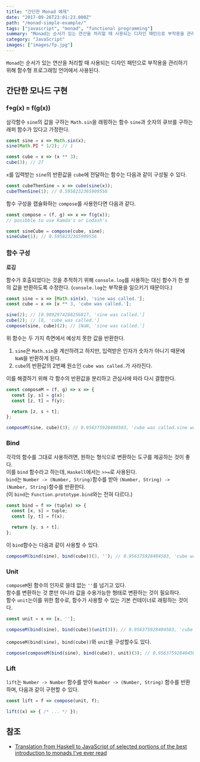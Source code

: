 ```yaml
---
title: "간단한 Monad 예제"
date: "2017-09-26T23:01:23.000Z"
path: "/monad-simple-example/"
tags: ["javascript", "monad", "functional programming"]
summary: "Monad는 순서가 있는 연산을 처리할 때 사용되는 디자인 패턴으로 부작용을 관리하기 위해 함수형 프로그래밍 언어에서 사용된다."
category: "JavaScript"
images: ["images/fp.jpg"]
---
```


`Monad`는 순서가 있는 연산을 처리할 때 사용되는 디자인 패턴으로 부작용을 관리하기 위해 함수형 프로그래밍 언어에서 사용된다.

## 간단한 모나드 구현
### f⋄g(x) = f(g(x))
삼각함수 `sine`의 값을 구하는 `Math.sin`을 래핑하는 함수 `sine`과 숫자의 큐브를 구하는 래퍼 함수가 있다고 가정한다.

```js
const sine = x => Math.sin(x);
sine(Math.PI * 1/2); // 1

const cube = x => (x ** 3);
cube(3); // 27
```

`x`를 입력받는 `sine`의 반환값을 `cube`에 전달하는 함수는 다음과 같이 구성될 수 있다.
```js
const cubeThenSine = x => cube(sine(x));
cubeThenSine(1); // 0.5958232365909556
```

함수 구성을 캡슐화하는 `compose`를 사용한다면 다음과 같다.
```js
const compose = (f, g) => x => f(g(x));
// posibble to use Ramda's or Lodash's

const sineCube = compose(cube, sine);
sineCube(1); // 0.5958232365909556
```

### 함수 구성
__로깅__

함수가 호출되었다는 것을 추적하기 위해 `console.log`를 사용하는 대신 함수가 한 쌍의 값을 반환하도록 수정한다. (`console.log`는 부작용을 일으키기 때문이다.)
```js
const sine = x => [Math.sin(x), 'sine was called.'];
const cube = x => [x ** 3, 'cube was called.'];

sine(2); // [0.9092974268256817, 'sine was called.']
cube(2); // [8, 'cube was called.']
compose(sine, cube)(2); // [NaN, 'sine was called.']
```

위 함수는 두 가지 측면에서 예상치 못한 값을 반환한다.
1. `sine`은 `Math.sin`을 계산하려고 하지만, 입력받은 인자가 숫자가 아니기 때문에 `NaN`을 반환하게 된다.
2. `cube`의 반환값의 2번째 원소인 `cube was called.`가 사라진다.

이를 해결하기 위해 각 함수의 반환값을 분리하고 관심사에 따라 다시 결합한다.
```js
const composeM = (f, g) => x => {
  const [y, s] = g(x);
  const [z, t] = f(y);

  return [z, s + t];
};

composeM(sine, cube)(3); // 0.956375928404503, 'cube was called.sine was called.'
```

### Bind
각각의 함수를 그대로 사용하려면, 원하는 형식으로 변환하는 도구를 제공하는 것이 좋다.<br />
이를 `bind` 함수라고 하는데, `Haskell`에서는 `>>=`로 사용된다.<br />
`bind`는 `Number -> (Number, String)`함수를 받아 `(Number, String) -> (Number, String)`함수를 반환한다.<br />
(이 `bind`는 `Function.prototype.bind`와는 전혀 다르다.)

```js
const bind = f => (tuple) => {
  const [x, s] = tuple;
  const [y, t] = f(x);

  return [y, s + t];
};
```

이 `bind`함수는 다음과 같이 사용할 수 있다.
```js
composeM(bind(sine), bind(cube))(3, ''); // 0.956375928404503, 'cube was called.sine was called.'
```

### Unit
`composeM`된 함수의 인자로 쓸데 없는 `''`를 넘기고 있다.<br />
함수를 변환하는 것 뿐만 아니라 값을 수용가능한 형태로 변환하는 것이 필요하다.<br />
함수 `unit`는이를 위한 함수로, 함수가 사용할 수 있는 기본 컨테이너로 래핑하는 것이다.

```js
const unit = x => [x, ''];

composeM(bind(sine), bind(cube))(unit(3)); // 0.956375928404503, 'cube was called.sine was called.'
```

`composeM(bind(sine), bind(cube))`와 `unit`을 구성할수도 있다.
```js
compose(composeM(bind(sine), bind(cube)), unit)(3); // 0.956375928404503, 'cube was called.sine was called.'
```

### Lift
`lift`는 `Number -> Number` 함수를 받아 `Number -> (Number, String)` 함수를 반환하며, 다음과 같이 구현할 수 있다.
```js
const lift = f => compose(unit, f);

lift((x) => { /* ... */ });
```

## 참조
- [Translation from Haskell to JavaScript of selected portions of the best introduction to monads I’ve ever read](https://blog.jcoglan.com/2011/03/05/translation-from-haskell-to-javascript-of-selected-portions-of-the-best-introduction-to-monads-ive-ever-read/)
